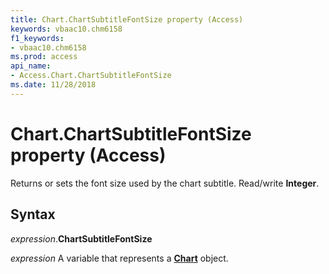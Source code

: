 ```yaml
---
title: Chart.ChartSubtitleFontSize property (Access)
keywords: vbaac10.chm6158
f1_keywords:
- vbaac10.chm6158
ms.prod: access
api_name:
- Access.Chart.ChartSubtitleFontSize
ms.date: 11/28/2018
---
```



# Chart.ChartSubtitleFontSize property (Access)

Returns or sets the font size used by the chart subtitle. Read/write **Integer**.


## Syntax

_expression_.**ChartSubtitleFontSize**

_expression_ A variable that represents a **[Chart](Access.Chart.md)** object.



